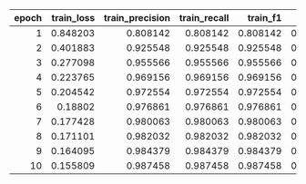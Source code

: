 |   epoch |   train_loss |   train_precision |   train_recall |   train_f1 |   val_loss |   val_precision |   val_recall |   val_f1 |
|--------:|-------------:|------------------:|---------------:|-----------:|-----------:|----------------:|-------------:|---------:|
|       1 |     0.848203 |          0.808142 |       0.808142 |   0.808142 |   0.511953 |        0.888224 |     0.888224 | 0.888224 |
|       2 |     0.401883 |          0.925548 |       0.925548 |   0.925548 |   0.286468 |        0.953648 |     0.953648 | 0.953648 |
|       3 |     0.277098 |          0.955566 |       0.955566 |   0.955566 |   0.232581 |        0.963761 |     0.963761 | 0.963761 |
|       4 |     0.223765 |          0.969156 |       0.969156 |   0.969156 |   0.250922 |        0.955477 |     0.955477 | 0.955477 |
|       5 |     0.204542 |          0.972554 |       0.972554 |   0.972554 |   0.215412 |        0.966477 |     0.966477 | 0.966477 |
|       6 |     0.18802  |          0.976861 |       0.976861 |   0.976861 |   0.221859 |        0.964624 |     0.964624 | 0.964624 |
|       7 |     0.177428 |          0.980063 |       0.980063 |   0.980063 |   0.199788 |        0.971418 |     0.971418 | 0.971418 |
|       8 |     0.171101 |          0.982032 |       0.982032 |   0.982032 |   0.206278 |        0.968893 |     0.968893 | 0.968893 |
|       9 |     0.164095 |          0.984379 |       0.984379 |   0.984379 |   0.201274 |        0.972973 |     0.972973 | 0.972973 |
|      10 |     0.155809 |          0.987458 |       0.987458 |   0.987458 |   0.198723 |        0.974545 |     0.974545 | 0.974545 |